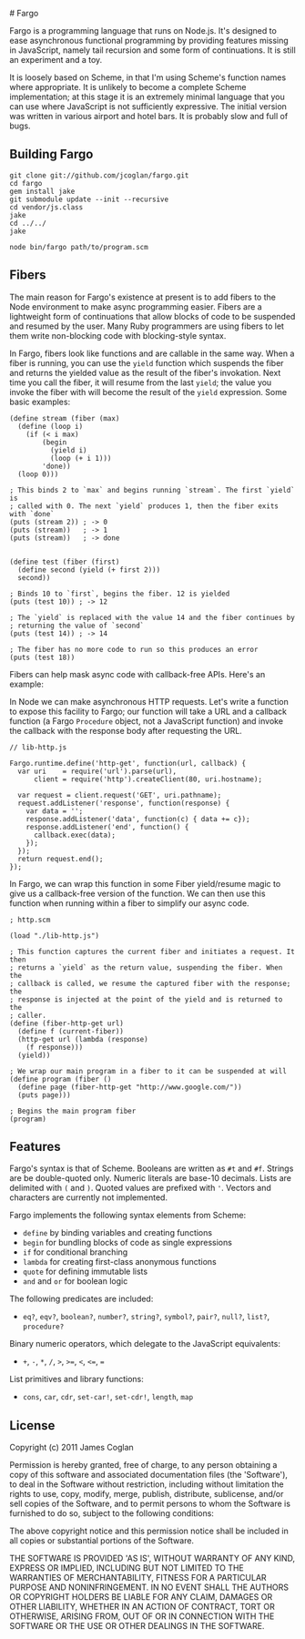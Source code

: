 # Fargo

Fargo is a programming language that runs on Node.js. It's designed to ease
asynchronous functional programming by providing features missing in JavaScript,
namely tail recursion and some form of continuations. It is still an experiment
and a toy.

It is loosely based on Scheme, in that I'm using Scheme's function names where
appropriate. It is unlikely to become a complete Scheme implementation; at this
stage it is an extremely minimal language that you can use where JavaScript is
not sufficiently expressive. The initial version was written in various airport
and hotel bars. It is probably slow and full of bugs.


## Building Fargo

    git clone git://github.com/jcoglan/fargo.git
    cd fargo
    gem install jake
    git submodule update --init --recursive
    cd vendor/js.class
    jake
    cd ../../
    jake
    
    node bin/fargo path/to/program.scm


## Fibers

The main reason for Fargo's existence at present is to add fibers to the Node
environment to make async programming easier. Fibers are a lightweight form of
continuations that allow blocks of code to be suspended and resumed by the user.
Many Ruby programmers are using fibers to let them write non-blocking code with
blocking-style syntax.

In Fargo, fibers look like functions and are callable in the same way. When a
fiber is running, you can use the `yield` function which suspends the fiber and
returns the yielded value as the result of the fiber's invokation. Next time you
call the fiber, it will resume from the last `yield`; the value you invoke the
fiber with will become the result of the `yield` expression. Some basic examples:

    (define stream (fiber (max)
      (define (loop i)
        (if (< i max)
            (begin
              (yield i)
              (loop (+ i 1)))
            'done))
      (loop 0)))
    
    ; This binds 2 to `max` and begins running `stream`. The first `yield` is
    ; called with 0. The next `yield` produces 1, then the fiber exits with `done`
    (puts (stream 2)) ; -> 0
    (puts (stream))   ; -> 1
    (puts (stream))   ; -> done
    
    
    (define test (fiber (first)
      (define second (yield (+ first 2)))
      second))
    
    ; Binds 10 to `first`, begins the fiber. 12 is yielded
    (puts (test 10)) ; -> 12
    
    ; The `yield` is replaced with the value 14 and the fiber continues by
    ; returning the value of `second`
    (puts (test 14)) ; -> 14
    
    ; The fiber has no more code to run so this produces an error
    (puts (test 18))

Fibers can help mask async code with callback-free APIs. Here's an example:

In Node we can make asynchronous HTTP requests. Let's write a function to expose
this facility to Fargo; our function will take a URL and a callback function (a
Fargo `Procedure` object, not a JavaScript function) and invoke the callback
with the response body after requesting the URL.

    // lib-http.js
    
    Fargo.runtime.define('http-get', function(url, callback) {
      var uri    = require('url').parse(url),
          client = require('http').createClient(80, uri.hostname);
      
      var request = client.request('GET', uri.pathname);
      request.addListener('response', function(response) {
        var data = '';
        response.addListener('data', function(c) { data += c});
        response.addListener('end', function() {
          callback.exec(data);
        });
      });
      return request.end();
    });

In Fargo, we can wrap this function in some Fiber yield/resume magic to give us
a callback-free version of the function. We can then use this function when
running within a fiber to simplify our async code.

    ; http.scm
    
    (load "./lib-http.js")
    
    ; This function captures the current fiber and initiates a request. It then
    ; returns a `yield` as the return value, suspending the fiber. When the
    ; callback is called, we resume the captured fiber with the response; the
    ; response is injected at the point of the yield and is returned to the
    ; caller.
    (define (fiber-http-get url)
      (define f (current-fiber))
      (http-get url (lambda (response)
        (f response)))
      (yield))
    
    ; We wrap our main program in a fiber to it can be suspended at will
    (define program (fiber ()
      (define page (fiber-http-get "http://www.google.com/"))
      (puts page)))
    
    ; Begins the main program fiber
    (program)


## Features

Fargo's syntax is that of Scheme. Booleans are written as `#t` and `#f`. Strings
are be double-quoted only. Numeric literals are base-10 decimals. Lists are
delimited with `(` and `)`. Quoted values are prefixed with `'`. Vectors and
characters are currently not implemented.

Fargo implements the following syntax elements from Scheme:

* `define` by binding variables and creating functions
* `begin` for bundling blocks of code as single expressions
* `if` for conditional branching
* `lambda` for creating first-class anonymous functions
* `quote` for defining immutable lists
* `and` and `or` for boolean logic

The following predicates are included:

* `eq?`, `eqv?`, `boolean?`, `number?`, `string?`, `symbol?`,
  `pair?`, `null?`, `list?`, `procedure?`

Binary numeric operators, which delegate to the JavaScript equivalents:

* `+`, `-`, `*`, `/`, `>`, `>=`, `<`, `<=`, `=`

List primitives and library functions:

* `cons`, `car`, `cdr`, `set-car!`, `set-cdr!`, `length`, `map`


## License

Copyright (c) 2011 James Coglan

Permission is hereby granted, free of charge, to any person obtaining a copy of
this software and associated documentation files (the 'Software'), to deal in
the Software without restriction, including without limitation the rights to use,
copy, modify, merge, publish, distribute, sublicense, and/or sell copies of the
Software, and to permit persons to whom the Software is furnished to do so,
subject to the following conditions:

The above copyright notice and this permission notice shall be included in all
copies or substantial portions of the Software.

THE SOFTWARE IS PROVIDED 'AS IS', WITHOUT WARRANTY OF ANY KIND, EXPRESS OR
IMPLIED, INCLUDING BUT NOT LIMITED TO THE WARRANTIES OF MERCHANTABILITY, FITNESS
FOR A PARTICULAR PURPOSE AND NONINFRINGEMENT. IN NO EVENT SHALL THE AUTHORS OR
COPYRIGHT HOLDERS BE LIABLE FOR ANY CLAIM, DAMAGES OR OTHER LIABILITY, WHETHER
IN AN ACTION OF CONTRACT, TORT OR OTHERWISE, ARISING FROM, OUT OF OR IN
CONNECTION WITH THE SOFTWARE OR THE USE OR OTHER DEALINGS IN THE SOFTWARE.
